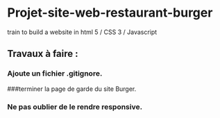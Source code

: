# Projet-site-web-restaurant-burger
train to build a website in html 5 / CSS 3 / Javascript
## Travaux à faire :
### Ajoute un fichier .gitignore.
###terminer la page de garde du site Burger. 
### Ne pas oublier de le rendre responsive. 
